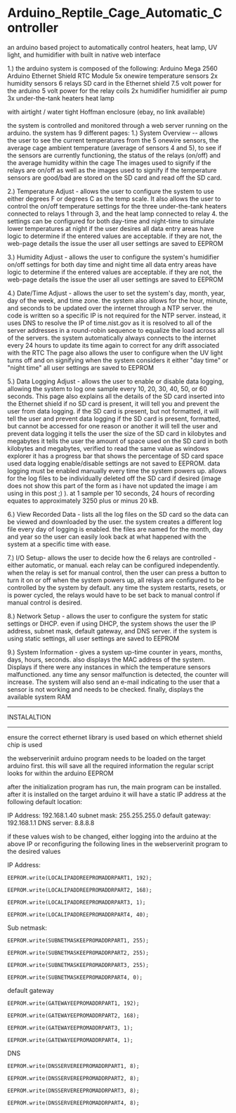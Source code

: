 # Arduino_Reptile_Cage_Automatic_Controller
an arduino based project to automatically control heaters, heat lamp, UV light, and humidifier with built in native web interface


1.) the arduino system is composed of the following: Arduino Mega 2560 Arduino Ethernet Shield RTC Module 5x onewire temperature sensors 2x humidity sensors 6 relays SD card in the Ethernet shield 7.5 volt power for the arduino 5 volt power for the relay coils 2x humidifier humidifier air pump 3x under-the-tank heaters heat lamp

with airtight / water tight Hoffman enclosure (ebay, no link available)

the system is controlled and monitored through a web server running on the arduino. the system has 9 different pages: 1.) System Overview -- allows the user to see the current temperatures from the 5 onewire sensors, the average cage ambient temperature (average of sensors 4 and 5), to see if the sensors are currently functioning, the status of the relays (on/off) and the average humidity within the cage The images used to signify if the relays are on/off as well as the images used to signify if the temperature sensors are good/bad are stored on the SD card and read off the SD card.

2.) Temperature Adjust - allows the user to configure the system to use either degrees F or degrees C as the temp scale. It also allows the user to control the on/off temperature settings for the three under-the-tank heaters connected to relays 1 through 3, and the heat lamp connected to relay 4. the settings can be configured for both day-time and night-time to simulate lower temperatures at night if the user desires all data entry areas have logic to determine if the entered values are acceptable. if they are not, the web-page details the issue the user all user settings are saved to EEPROM

3.) Humidity Adjust - allows the user to configure the system's humidifier on/off settings for both day time and night time all data entry areas have logic to determine if the entered values are acceptable. if they are not, the web-page details the issue the user all user settings are saved to EEPROM

4.) Date/Time Adjust - allows the user to set the system's day, month, year, day of the week, and time zone. the system also allows for the hour, minute, and seconds to be updated over the internet through a NTP server. the code is written so a specific IP is not required for the NTP server. instead, it uses DNS to resolve the IP of time.nist.gov as it is resolved to all of the server addresses in a round-robin sequence to equalize the load across all of the servers. the system automatically always connects to the internet every 24 hours to update its time again to correct for any drift associated with the RTC The page also allows the user to configure when the UV light turns off and on signifying when the system considers it either "day time" or "night time" all user settings are saved to EEPROM

5.) Data Logging Adjust - allows the user to enable or disable data logging, allowing the system to log one sample every 10, 20, 30, 40, 50, or 60 seconds. This page also explains all the details of the SD card inserted into the Ethernet shield if no SD card is present, it will tell you and prevent the user from data logging. if the SD card is present, but not formatted, it will tell the user and prevent data logging if the SD card is present, formatted, but cannot be accessed for one reason or another it will tell the user and prevent data logging it tells the user the size of the SD card in kilobytes and megabytes it tells the user the amount of space used on the SD card in both kilobytes and megabytes, verified to read the same value as windows explorer it has a progress bar that shows the percentage of SD card space used data logging enable/disable settings are not saved to EEPROM. data logging must be enabled manually every time the system powers up. allows for the log files to be individually deleted off the SD card if desired (image does not show this part of the form as i have not updated the image i am using in this post ;) ). at 1 sample per 10 seconds, 24 hours of recording equates to approximately 3250 plus or minus 20 kB.

6.) View Recorded Data - lists all the log files on the SD card so the data can be viewed and downloaded by the user. the system creates a different log file every day of logging is enabled. the files are named for the month, day and year so the user can easily look back at what happened with the system at a specific time with ease.

7.) I/O Setup- allows the user to decide how the 6 relays are controlled - either automatic, or manual. each relay can be configured independently. when the relay is set for manual control, then the user can press a button to turn it on or off when the system powers up, all relays are configured to be controlled by the system by default. any time the system restarts, resets, or is power cycled, the relays would have to be set back to manual control if manual control is desired.

8.) Network Setup - allows the user to configure the system for static settings or DHCP. even if using DHCP, the system shows the user the IP address, subnet mask, default gateway, and DNS server. if the system is using static settings, all user settings are saved to EEPROM

9.) System Information - gives a system up-time counter in years, months, days, hours, seconds. also displays the MAC address of the system. Displays if there were any instances in which the temperature sensors malfunctioned. any time any sensor malfunction is detected, the counter will increase. The system will also send an e-mail indicating to the user that a sensor is not working and needs to be checked. finally, displays the available system RAM

*****************************
INSTALALTION
*****************************
ensure the correct ethernet library is used based on which ethernet shield chip is used

the webserveriniit arduino program needs to be loaded on the target arduino first. this will save all the required information the regular script looks for within the arduino EEPROM

after the initialization program has run, the main program can be installed. after it is installed on the target arduino it will have a static IP address at the following default location:

IP Address: 192.168.1.40
subnet mask: 255.255.255.0
default gateway: 192.168.1.1
DNS server: 8.8.8.8

if these values wish to be changed, either logging into the arduino at the above IP or reconfiguring the following lines in the webserverinit program to the desired values
  
  IP Address:
  
    EEPROM.write(LOCALIPADDREEPROMADDRPART1, 192);
    
    EEPROM.write(LOCALIPADDREEPROMADDRPART2, 168);
    
    EEPROM.write(LOCALIPADDREEPROMADDRPART3, 1);
    
    EEPROM.write(LOCALIPADDREEPROMADDRPART4, 40);
    
  
  Sub netmask:
  
    EEPROM.write(SUBNETMASKEEPROMADDRPART1, 255);
    
    EEPROM.write(SUBNETMASKEEPROMADDRPART2, 255);
    
    EEPROM.write(SUBNETMASKEEPROMADDRPART3, 255);
    
    EEPROM.write(SUBNETMASKEEPROMADDRPART4, 0);
    
    
  default gateway
  
    EEPROM.write(GATEWAYEEPROMADDRPART1, 192);
    
    EEPROM.write(GATEWAYEEPROMADDRPART2, 168);
    
    EEPROM.write(GATEWAYEEPROMADDRPART3, 1);
    
    EEPROM.write(GATEWAYEEPROMADDRPART4, 1);
    
    
  DNS
  
    EEPROM.write(DNSSERVEREEPROMADDRPART1, 8);
    
    EEPROM.write(DNSSERVEREEPROMADDRPART2, 8);
    
    EEPROM.write(DNSSERVEREEPROMADDRPART3, 8);
    
    EEPROM.write(DNSSERVEREEPROMADDRPART4, 8);
